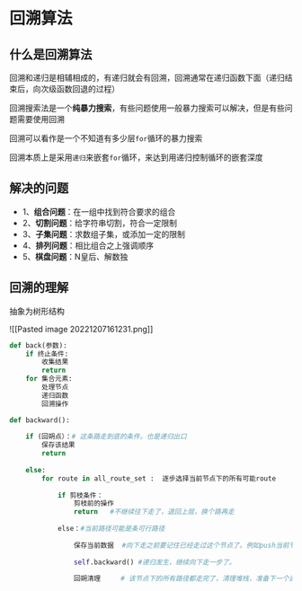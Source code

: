# 回溯算法

## 什么是回溯算法

回溯和递归是相辅相成的，有递归就会有回溯，回溯通常在递归函数下面（递归结束后，向次级函数回退的过程）

回溯搜索法是一个**纯暴力搜索**，有些问题使用一般暴力搜索可以解决，但是有些问题需要使用回溯

回溯可以看作是一个不知道有多少层`for`循环的暴力搜索

回溯本质上是采用`递归`来嵌套`for`循环，来达到用递归控制循环的嵌套深度

## 解决的问题

- 1、**组合问题**：在一组中找到符合要求的组合
- 2、**切割问题**：给字符串切割，符合一定限制
- 3、**子集问题**：求数组子集，或添加一定的限制
- 4、**排列问题**：相比组合之上强调顺序
- 5、**棋盘问题**：N皇后、解数独


## 回溯的理解

抽象为树形结构

![[Pasted image 20221207161231.png]]

```python
def back(参数):
	if 终止条件:
		收集结果
		return
	for 集合元素:
		处理节点
		递归函数
		回溯操作
```

```python
def backward():
    
    if (回朔点）：# 这条路走到底的条件。也是递归出口
        保存该结果
        return   
    
    else:
        for route in all_route_set :  逐步选择当前节点下的所有可能route
            
            if 剪枝条件：
                剪枝前的操作
                return   #不继续往下走了，退回上层，换个路再走
            
            else：#当前路径可能是条可行路径
            
                保存当前数据  #向下走之前要记住已经走过这个节点了。例如push当前节点
        
                self.backward() #递归发生，继续向下走一步了。
                
                回朔清理     # 该节点下的所有路径都走完了，清理堆栈，准备下一个递归。例如弹出当前节点
```